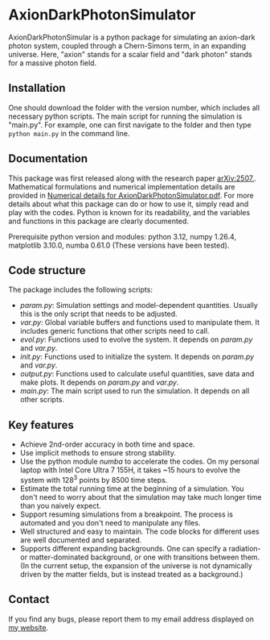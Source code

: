 # AxionDarkPhotonSimulator
AxionDarkPhotonSimular is a python package for simulating an axion-dark photon system, coupled through a Chern-Simons term, in an expanding universe. Here, "axion" stands for a scalar field and "dark photon" stands for a massive photon field.

## Installation
One should download the folder with the version number, which includes all necessary python scripts. The main script for running the simulation is "main.py". For example, one can first navigate to the folder and then type `python main.py` in the command line.

## Documentation
This package was first released along with the research paper [arXiv:2507.](...). Mathematical formulations and numerical implementation details are provided in [Numerical details for AxionDarkPhotonSimulator.pdf](...). For more details about what this package can do or how to use it, simply read and play with the codes. Python is known for its readability, and the variables and functions in this package are clearly documented.

Prerequisite python version and modules: python 3.12, numpy 1.26.4, matplotlib 3.10.0, numba 0.61.0 (These versions have been tested).

## Code structure
The package includes the following scripts:
- *param.py*: Simulation settings and model-dependent quantities. Usually this is the only script that needs to be adjusted.
- *var.py*: Global variable buffers and functions used to manipulate them. It includes generic functions that other scripts need to call.
- *evol.py*: Functions used to evolve the system. It depends on *param.py* and *var.py*.
- *init.py*: Functions used to initialize the system. It depends on *param.py* and *var.py*.
- *output.py*: Functions used to calculate useful quantities, save data and make plots. It depends on *param.py* and *var.py*.
- *main.py*: The main script used to run the simulation. It depends on all other scripts.

## Key features
- Achieve 2nd-order accuracy in both time and space.
- Use implicit methods to ensure strong stability.
- Use the python module *numba* to accelerate the codes. On my personal laptop with Intel Core Ultra 7 155H, it takes ~15 hours to evolve the system with $128^3$ points by 8500 time steps.
- Estimate the total running time at the beginning of a simulation. You don't need to worry about that the simulation may take much longer time than you naively expect.
- Support resuming simulations from a breakpoint. The process is automated and you don't need to manipulate any files.
- Well structured and easy to maintain. The code blocks for different uses are well documented and separated.
- Supports different expanding backgrounds. One can specify a radiation- or matter-dominated background, or one with transitions between them. (In the current setup, the expansion of the universe is not dynamically driven by the matter fields, but is instead treated as a background.)

## Contact
If you find any bugs, please report them to my email address displayed on [my website](https://hongyi18.github.io/).
